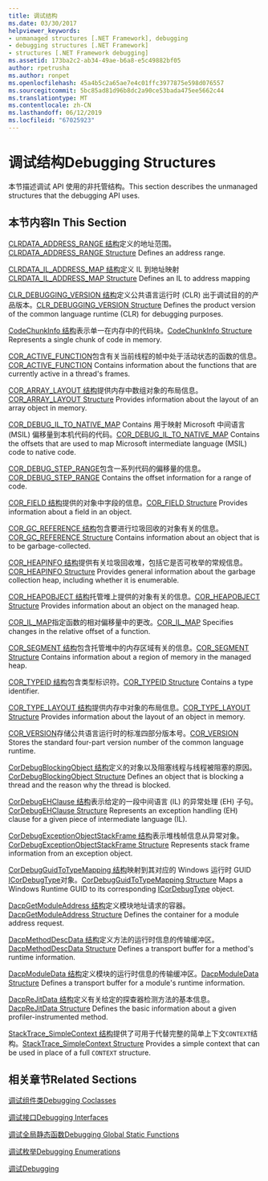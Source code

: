 ```yaml
---
title: 调试结构
ms.date: 03/30/2017
helpviewer_keywords:
- unmanaged structures [.NET Framework], debugging
- debugging structures [.NET Framework]
- structures [.NET Framework debugging]
ms.assetid: 173ba2c2-ab34-49ae-b6a8-e5c49882bf05
author: rpetrusha
ms.author: ronpet
ms.openlocfilehash: 45a4b5c2a65ae7e4c01ffc3977875e598d076557
ms.sourcegitcommit: 5bc85ad81d96b8dc2a90ce53bada475ee5662c44
ms.translationtype: MT
ms.contentlocale: zh-CN
ms.lasthandoff: 06/12/2019
ms.locfileid: "67025923"
---
```

# <a name="debugging-structures"></a><span data-ttu-id="2e0d6-102">调试结构</span><span class="sxs-lookup"><span data-stu-id="2e0d6-102">Debugging Structures</span></span>

<span data-ttu-id="2e0d6-103">本节描述调试 API 使用的非托管结构。</span><span class="sxs-lookup"><span data-stu-id="2e0d6-103">This section describes the unmanaged structures that the debugging API uses.</span></span>

## <a name="in-this-section"></a><span data-ttu-id="2e0d6-104">本节内容</span><span class="sxs-lookup"><span data-stu-id="2e0d6-104">In This Section</span></span>
 <span data-ttu-id="2e0d6-105">[CLRDATA_ADDRESS_RANGE 结构](../../../../docs/framework/unmanaged-api/debugging/clrdata-address-range-structure.md)定义的地址范围。</span><span class="sxs-lookup"><span data-stu-id="2e0d6-105">[CLRDATA_ADDRESS_RANGE Structure](../../../../docs/framework/unmanaged-api/debugging/clrdata-address-range-structure.md) Defines an address range.</span></span>

 <span data-ttu-id="2e0d6-106">[CLRDATA_IL_ADDRESS_MAP 结构](../../../../docs/framework/unmanaged-api/debugging/clrdata-il-address-map-structure.md)定义 IL 到地址映射</span><span class="sxs-lookup"><span data-stu-id="2e0d6-106">[CLRDATA_IL_ADDRESS_MAP Structure](../../../../docs/framework/unmanaged-api/debugging/clrdata-il-address-map-structure.md) Defines an IL to address mapping</span></span>

 <span data-ttu-id="2e0d6-107">[CLR_DEBUGGING_VERSION 结构](../../../../docs/framework/unmanaged-api/debugging/clr-debugging-version-structure.md)定义公共语言运行时 (CLR) 出于调试目的的产品版本。</span><span class="sxs-lookup"><span data-stu-id="2e0d6-107">[CLR_DEBUGGING_VERSION Structure](../../../../docs/framework/unmanaged-api/debugging/clr-debugging-version-structure.md) Defines the product version of the common language runtime (CLR) for debugging purposes.</span></span>

 <span data-ttu-id="2e0d6-108">[CodeChunkInfo 结构](../../../../docs/framework/unmanaged-api/debugging/codechunkinfo-structure.md)表示单一在内存中的代码块。</span><span class="sxs-lookup"><span data-stu-id="2e0d6-108">[CodeChunkInfo Structure](../../../../docs/framework/unmanaged-api/debugging/codechunkinfo-structure.md) Represents a single chunk of code in memory.</span></span>

 <span data-ttu-id="2e0d6-109">[COR_ACTIVE_FUNCTION](cor-active-function-structure.md)包含有关当前线程的帧中处于活动状态的函数的信息。</span><span class="sxs-lookup"><span data-stu-id="2e0d6-109">[COR_ACTIVE_FUNCTION](cor-active-function-structure.md) Contains information about the functions that are currently active in a thread's frames.</span></span>

 <span data-ttu-id="2e0d6-110">[COR_ARRAY_LAYOUT 结构](../../../../docs/framework/unmanaged-api/debugging/cor-array-layout-structure.md)提供内存中数组对象的布局信息。</span><span class="sxs-lookup"><span data-stu-id="2e0d6-110">[COR_ARRAY_LAYOUT Structure](../../../../docs/framework/unmanaged-api/debugging/cor-array-layout-structure.md) Provides information about the layout of an array object in memory.</span></span>

 <span data-ttu-id="2e0d6-111">[COR_DEBUG_IL_TO_NATIVE_MAP](cor-debug-il-to-native-map-structure.md) Contains 用于映射 Microsoft 中间语言 (MSIL) 偏移量到本机代码的代码。</span><span class="sxs-lookup"><span data-stu-id="2e0d6-111">[COR_DEBUG_IL_TO_NATIVE_MAP](cor-debug-il-to-native-map-structure.md) Contains the offsets that are used to map Microsoft intermediate language (MSIL) code to native code.</span></span>

 <span data-ttu-id="2e0d6-112">[COR_DEBUG_STEP_RANGE](cor-debug-step-range-structure.md)包含一系列代码的偏移量的信息。</span><span class="sxs-lookup"><span data-stu-id="2e0d6-112">[COR_DEBUG_STEP_RANGE](cor-debug-step-range-structure.md) Contains the offset information for a range of code.</span></span>

 <span data-ttu-id="2e0d6-113">[COR_FIELD 结构](../../../../docs/framework/unmanaged-api/debugging/cor-field-structure.md)提供的对象中字段的信息。</span><span class="sxs-lookup"><span data-stu-id="2e0d6-113">[COR_FIELD Structure](../../../../docs/framework/unmanaged-api/debugging/cor-field-structure.md) Provides information about a field in an object.</span></span>

 <span data-ttu-id="2e0d6-114">[COR_GC_REFERENCE 结构](../../../../docs/framework/unmanaged-api/debugging/cor-gc-reference-structure.md)包含要进行垃圾回收的对象有关的信息。</span><span class="sxs-lookup"><span data-stu-id="2e0d6-114">[COR_GC_REFERENCE Structure](../../../../docs/framework/unmanaged-api/debugging/cor-gc-reference-structure.md) Contains information about an object that is to be garbage-collected.</span></span>

 <span data-ttu-id="2e0d6-115">[COR_HEAPINFO 结构](../../../../docs/framework/unmanaged-api/debugging/cor-heapinfo-structure.md)提供有关垃圾回收堆，包括它是否可枚举的常规信息。</span><span class="sxs-lookup"><span data-stu-id="2e0d6-115">[COR_HEAPINFO Structure](../../../../docs/framework/unmanaged-api/debugging/cor-heapinfo-structure.md) Provides general information about the garbage collection heap, including whether it is enumerable.</span></span>

 <span data-ttu-id="2e0d6-116">[COR_HEAPOBJECT 结构](../../../../docs/framework/unmanaged-api/debugging/cor-heapobject-structure.md)托管堆上提供的对象有关的信息。</span><span class="sxs-lookup"><span data-stu-id="2e0d6-116">[COR_HEAPOBJECT Structure](../../../../docs/framework/unmanaged-api/debugging/cor-heapobject-structure.md) Provides information about an object on the managed heap.</span></span>

 <span data-ttu-id="2e0d6-117">[COR_IL_MAP](cor-il-map-structure.md)指定函数的相对偏移量中的更改。</span><span class="sxs-lookup"><span data-stu-id="2e0d6-117">[COR_IL_MAP](cor-il-map-structure.md) Specifies changes in the relative offset of a function.</span></span>

 <span data-ttu-id="2e0d6-118">[COR_SEGMENT 结构](../../../../docs/framework/unmanaged-api/debugging/cor-segment-structure.md)包含托管堆中的内存区域有关的信息。</span><span class="sxs-lookup"><span data-stu-id="2e0d6-118">[COR_SEGMENT Structure](../../../../docs/framework/unmanaged-api/debugging/cor-segment-structure.md) Contains information about a region of memory in the managed heap.</span></span>

 <span data-ttu-id="2e0d6-119">[COR_TYPEID 结构](../../../../docs/framework/unmanaged-api/debugging/cor-typeid-structure.md)包含类型标识符。</span><span class="sxs-lookup"><span data-stu-id="2e0d6-119">[COR_TYPEID Structure](../../../../docs/framework/unmanaged-api/debugging/cor-typeid-structure.md) Contains a type identifier.</span></span>

 <span data-ttu-id="2e0d6-120">[COR_TYPE_LAYOUT 结构](../../../../docs/framework/unmanaged-api/debugging/cor-type-layout-structure.md)提供内存中对象的布局信息。</span><span class="sxs-lookup"><span data-stu-id="2e0d6-120">[COR_TYPE_LAYOUT Structure](../../../../docs/framework/unmanaged-api/debugging/cor-type-layout-structure.md) Provides information about the layout of an object in memory.</span></span>

 <span data-ttu-id="2e0d6-121">[COR_VERSION](cor-version-structure.md)存储公共语言运行时的标准四部分版本号。</span><span class="sxs-lookup"><span data-stu-id="2e0d6-121">[COR_VERSION](cor-version-structure.md) Stores the standard four-part version number of the common language runtime.</span></span>

 <span data-ttu-id="2e0d6-122">[CorDebugBlockingObject 结构](../../../../docs/framework/unmanaged-api/debugging/cordebugblockingobject-structure.md)定义的对象以及阻塞线程与线程被阻塞的原因。</span><span class="sxs-lookup"><span data-stu-id="2e0d6-122">[CorDebugBlockingObject Structure](../../../../docs/framework/unmanaged-api/debugging/cordebugblockingobject-structure.md) Defines an object that is blocking a thread and the reason why the thread is blocked.</span></span>

 <span data-ttu-id="2e0d6-123">[CorDebugEHClause 结构](../../../../docs/framework/unmanaged-api/debugging/cordebugehclause-structure.md)表示给定的一段中间语言 (IL) 的异常处理 (EH) 子句。</span><span class="sxs-lookup"><span data-stu-id="2e0d6-123">[CorDebugEHClause Structure](../../../../docs/framework/unmanaged-api/debugging/cordebugehclause-structure.md) Represents an exception handling (EH) clause for a given piece of intermediate language (IL).</span></span>

 <span data-ttu-id="2e0d6-124">[CorDebugExceptionObjectStackFrame 结构](../../../../docs/framework/unmanaged-api/debugging/cordebugexceptionobjectstackframe-structure.md)表示堆栈帧信息从异常对象。</span><span class="sxs-lookup"><span data-stu-id="2e0d6-124">[CorDebugExceptionObjectStackFrame Structure](../../../../docs/framework/unmanaged-api/debugging/cordebugexceptionobjectstackframe-structure.md) Represents stack frame information from an exception object.</span></span>

 <span data-ttu-id="2e0d6-125">[CorDebugGuidToTypeMapping 结构](../../../../docs/framework/unmanaged-api/debugging/cordebugguidtotypemapping-structure.md)映射到其对应的 Windows 运行时 GUID [ICorDebugType](../../../../docs/framework/unmanaged-api/debugging/icordebugtype-interface.md)对象。</span><span class="sxs-lookup"><span data-stu-id="2e0d6-125">[CorDebugGuidToTypeMapping Structure](../../../../docs/framework/unmanaged-api/debugging/cordebugguidtotypemapping-structure.md) Maps a Windows Runtime GUID to its corresponding [ICorDebugType](../../../../docs/framework/unmanaged-api/debugging/icordebugtype-interface.md) object.</span></span>

 <span data-ttu-id="2e0d6-126">[DacpGetModuleAddress 结构](../../../../docs/framework/unmanaged-api/debugging/dacpgetmoduleaddress-structure.md)定义模块地址请求的容器。</span><span class="sxs-lookup"><span data-stu-id="2e0d6-126">[DacpGetModuleAddress Structure](../../../../docs/framework/unmanaged-api/debugging/dacpgetmoduleaddress-structure.md) Defines the container for a module address request.</span></span>

 <span data-ttu-id="2e0d6-127">[DacpMethodDescData 结构](../../../../docs/framework/unmanaged-api/debugging/dacpmethoddescdata-structure.md)定义方法的运行时信息的传输缓冲区。</span><span class="sxs-lookup"><span data-stu-id="2e0d6-127">[DacpMethodDescData Structure](../../../../docs/framework/unmanaged-api/debugging/dacpmethoddescdata-structure.md) Defines a transport buffer for a method's runtime information.</span></span>

 <span data-ttu-id="2e0d6-128">[DacpModuleData 结构](../../../../docs/framework/unmanaged-api/debugging/dacpmoduledata-structure.md)定义模块的运行时信息的传输缓冲区。</span><span class="sxs-lookup"><span data-stu-id="2e0d6-128">[DacpModuleData Structure](../../../../docs/framework/unmanaged-api/debugging/dacpmoduledata-structure.md) Defines a transport buffer for a module's runtime information.</span></span>

 <span data-ttu-id="2e0d6-129">[DacpReJitData 结构](../../../../docs/framework/unmanaged-api/debugging/dacprejitdata-structure.md)定义有关给定的探查器检测方法的基本信息。</span><span class="sxs-lookup"><span data-stu-id="2e0d6-129">[DacpReJitData Structure](../../../../docs/framework/unmanaged-api/debugging/dacprejitdata-structure.md) Defines the basic information about a given profiler-instrumented method.</span></span>

 <span data-ttu-id="2e0d6-130">[StackTrace_SimpleContext 结构](../../../../docs/framework/unmanaged-api/debugging/stacktrace-simplecontext-structure.md)提供了可用于代替完整的简单上下文`CONTEXT`结构。</span><span class="sxs-lookup"><span data-stu-id="2e0d6-130">[StackTrace_SimpleContext Structure](../../../../docs/framework/unmanaged-api/debugging/stacktrace-simplecontext-structure.md) Provides a simple context that can be used in place of a full `CONTEXT` structure.</span></span>

## <a name="related-sections"></a><span data-ttu-id="2e0d6-131">相关章节</span><span class="sxs-lookup"><span data-stu-id="2e0d6-131">Related Sections</span></span>

 [<span data-ttu-id="2e0d6-132">调试组件类</span><span class="sxs-lookup"><span data-stu-id="2e0d6-132">Debugging Coclasses</span></span>](../../../../docs/framework/unmanaged-api/debugging/debugging-coclasses.md)

 [<span data-ttu-id="2e0d6-133">调试接口</span><span class="sxs-lookup"><span data-stu-id="2e0d6-133">Debugging Interfaces</span></span>](../../../../docs/framework/unmanaged-api/debugging/debugging-interfaces.md)

 [<span data-ttu-id="2e0d6-134">调试全局静态函数</span><span class="sxs-lookup"><span data-stu-id="2e0d6-134">Debugging Global Static Functions</span></span>](../../../../docs/framework/unmanaged-api/debugging/debugging-global-static-functions.md)

 [<span data-ttu-id="2e0d6-135">调试枚举</span><span class="sxs-lookup"><span data-stu-id="2e0d6-135">Debugging Enumerations</span></span>](../../../../docs/framework/unmanaged-api/debugging/debugging-enumerations.md)

 [<span data-ttu-id="2e0d6-136">调试</span><span class="sxs-lookup"><span data-stu-id="2e0d6-136">Debugging</span></span>](../../../../docs/framework/unmanaged-api/debugging/index.md)
